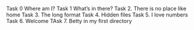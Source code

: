 Task 0 Where am I?
Task 1 What’s in there?
Task 2. There is no place like home
Task 3. The long format
Task 4. Hidden files
Task 5. I love numbers
Task 6. Welcome
TAsk 7. Betty in my first directory

